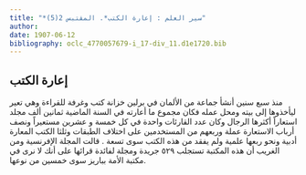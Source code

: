 ```yaml
---
title: "*سير العلم : إعارة الكتب*. المقتبس 2(5)"
author: 
date: 1907-06-12
bibliography: oclc_4770057679-i_17-div_11.d1e1720.bib
---
```




##  إعارة الكتب 


 منذ  سبع  سنين أنشأ جماعة من الألمان في برلين خزانة كتب وغرفة للقراءة وهي تعير ليأخذوها إلى بيته ومحل عمله فكان مجموع ما أعارته في السنة الماضية  ثمانين  ألف  مجلد استعاراً أكثرها الرجال وكان عدد القارئات واحدة في كل  خمسة  و  عشرين  مستعيراً ونصف أرباب الاستعارة عملة وربعهم من المستخدمين على اختلاف الطبقات وثلثا الكتب المعارة أدبية ونحو ربعها علمية ولم يفقد من هذه الكتب سوى  تسعة  . قالت المجلة الإفرنسية ومن الغريب أن هذه المكتبة تستجلب  ٥٢٩  جريدة ومجلة لفائدة قرائها على أنك لا نرى في مكتبة الأمة بباريز سوى  خمسين  من نوعها. 
